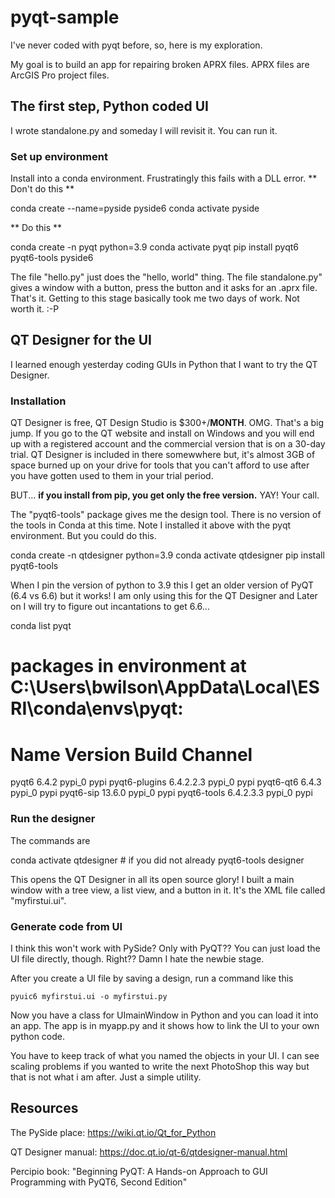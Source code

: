 # pyqt-sample

I've never coded with pyqt before, so, here is my exploration.

My goal is to build an app for repairing broken APRX files.
APRX files are ArcGIS Pro project files.

## The first step, Python coded UI

I wrote standalone.py and someday I will revisit it. You can run it.

### Set up environment

Install into a conda environment. Frustratingly this fails with a DLL error.
** Don't do this **

   conda create --name=pyside pyside6 
   conda activate pyside

** Do this **

   conda create -n pyqt python=3.9
   conda activate pyqt
   pip install pyqt6 pyqt6-tools pyside6

The file "hello.py" just does the "hello, world" thing.
The file standalone.py" gives a window with a button, press the button and it asks for an .aprx file. That's it.
Getting to this stage basically took me two days of work. Not worth it. :-P

## QT Designer for the UI

I learned enough yesterday coding GUIs in Python that I want to try the QT Designer.

### Installation 

QT Designer is free, QT Design Studio is $300+/**MONTH**. OMG. That's a big jump.
If you go to the QT website and install on Windows and you will end up with
a registered account and the commercial version that is on a 30-day trial.
QT Designer is included in there somewwhere but, it's almost 3GB of space
burned up on your drive for tools that you can't afford to use after you have
gotten used to them in your trial period.

BUT... **if you install from pip, you get only the free version.** YAY! Your call.

The "pyqt6-tools" package gives me the design tool.
There is no version of the tools in Conda at this time.
Note I installed it above with the pyqt environment. But you could do this.

   conda create -n qtdesigner python=3.9
   conda activate qtdesigner
   pip install pyqt6-tools

When I pin the version of python to 3.9 this I get an older version of PyQT (6.4 vs 6.6)
but it works! I am only using this for the QT Designer and
Later on I will try to figure out incantations to get 6.6...

   conda list pyqt
   # packages in environment at C:\Users\bwilson\AppData\Local\ESRI\conda\envs\pyqt:
   #
   # Name                    Version                   Build  Channel
   pyqt6                     6.4.2                    pypi_0    pypi
   pyqt6-plugins             6.4.2.2.3                pypi_0    pypi
   pyqt6-qt6                 6.4.3                    pypi_0    pypi
   pyqt6-sip                 13.6.0                   pypi_0    pypi
   pyqt6-tools               6.4.2.3.3                pypi_0    pypi

### Run the designer

The commands are

   conda activate qtdesigner # if you did not already
   pyqt6-tools designer

This opens the QT Designer in all its open source glory! I built a main window
with a tree view, a list view, and a button in it. It's the XML file called "myfirstui.ui".

### Generate code from UI

I think this won't work with PySide? Only with PyQT??
You can just load the UI file directly, though. Right?? Damn I hate the newbie stage.

After you create a UI file by saving a design, run a command like this

    pyuic6 myfirstui.ui -o myfirstui.py

Now you have a class for UImainWindow in Python and you can load it into an app.
The app is in myapp.py and it shows how to link the UI to your own python code.

You have to keep track of what you named the objects in your UI. I can see
scaling problems if you wanted to write the next PhotoShop this way but that
is not what i am after. Just a simple utility.

## Resources

The PySide place: https://wiki.qt.io/Qt_for_Python

QT Designer manual: https://doc.qt.io/qt-6/qtdesigner-manual.html

Percipio book: "Beginning PyQT: A Hands-on Approach to GUI Programming with PyQT6, Second Edition"
